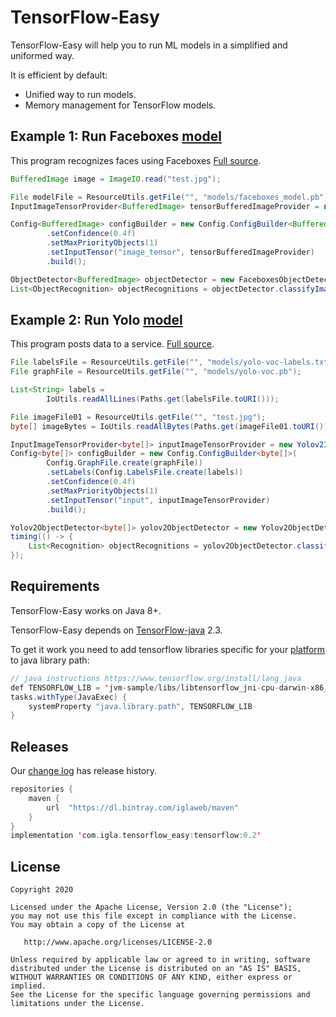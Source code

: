 TensorFlow-Easy
======

TensorFlow-Easy will help you to run ML models in a simplified and uniformed way.


It is efficient by default:

 * Unified way to run models.
 * Memory management for TensorFlow models.


Example 1: Run Faceboxes [model][faceboxes-model]
---------

This program recognizes faces using Faceboxes [Full source][faceboxes-example].

```java
BufferedImage image = ImageIO.read("test.jpg");

File modelFile = ResourceUtils.getFile("", "models/faceboxes_model.pb");
InputImageTensorProvider<BufferedImage> tensorBufferedImageProvider = new InputImageTensorBufferedImageProvider();

Config<BufferedImage> configBuilder = new Config.ConfigBuilder<BufferedImage>(Config.GraphFile.create(modelFile))
        .setConfidence(0.4f)
        .setMaxPriorityObjects(1)
        .setInputTensor("image_tensor", tensorBufferedImageProvider)
        .build();

ObjectDetector<BufferedImage> objectDetector = new FaceboxesObjectDetector<>(configBuilder);
List<ObjectRecognition> objectRecognitions = objectDetector.classifyImage(image);
```


Example 2: Run Yolo [model][yolo-model]
----------------

This program posts data to a service. [Full source][yolo-example].

```java
File labelsFile = ResourceUtils.getFile("", "models/yolo-voc-labels.txt");
File graphFile = ResourceUtils.getFile("", "models/yolo-voc.pb");

List<String> labels =
        IoUtils.readAllLines(Paths.get(labelsFile.toURI()));

File imageFile01 = ResourceUtils.getFile("", "test.jpg");
byte[] imageBytes = IoUtils.readAllBytes(Paths.get(imageFile01.toURI()));

InputImageTensorProvider<byte[]> inputImageTensorProvider = new Yolov2ImageTensorProvider();
Config<byte[]> configBuilder = new Config.ConfigBuilder<byte[]>(
        Config.GraphFile.create(graphFile))
        .setLabels(Config.LabelsFile.create(labels))
        .setConfidence(0.4f)
        .setMaxPriorityObjects(1)
        .setInputTensor("input", inputImageTensorProvider)
        .build();

Yolov2ObjectDetector<byte[]> yolov2ObjectDetector = new Yolov2ObjectDetector<>(configBuilder);
timing(() -> {
    List<Recognition> objectRecognitions = yolov2ObjectDetector.classifyImage(imageBytes);
});
```


Requirements
------------

TensorFlow-Easy works on Java 8+.

TensorFlow-Easy depends on [TensorFlow-java][tensorflow-java] 2.3. 

To get it work you need to add tensorflow libraries specific for your [platform][tensorflow-lib-path] to java library path:

```java
// java instructions https://www.tensorflow.org/install/lang_java
def TENSORFLOW_LIB = 'jvm-sample/libs/libtensorflow_jni-cpu-darwin-x86_64-2.3.0'
tasks.withType(JavaExec) {
    systemProperty "java.library.path", TENSORFLOW_LIB
}
```

Releases
--------

Our [change log][changelog] has release history.

```kotlin
repositories { 
	maven {
	    url  "https://dl.bintray.com/iglaweb/maven"
	}
}
implementation 'com.igla.tensorflow_easy:tensorflow:0.2'
```


License
-------

```
Copyright 2020

Licensed under the Apache License, Version 2.0 (the "License");
you may not use this file except in compliance with the License.
You may obtain a copy of the License at

   http://www.apache.org/licenses/LICENSE-2.0

Unless required by applicable law or agreed to in writing, software
distributed under the License is distributed on an "AS IS" BASIS,
WITHOUT WARRANTIES OR CONDITIONS OF ANY KIND, either express or implied.
See the License for the specific language governing permissions and
limitations under the License.
```

 [changelog]: https://github.com/iglaweb/Easy-TensorFlow/blob/master/CHANGELOG.md
 [faceboxes-model]: https://github.com/TropComplique/FaceBoxes-tensorflow
 [faceboxes-example]: https://github.com/iglaweb/Easy-TensorFlow/blob/master/jvm-sample/src/main/java/com/igla/tensorflow_easy/sample/JavaFaceboxesImageTest.java
 [yolo-model]: https://github.com/szaza/android-yolo-v2
 [yolo-example]: https://github.com/iglaweb/Easy-TensorFlow/blob/master/jvm-sample/src/main/java/com/igla/tensorflow_easy/sample/JavaYoloImageClassifyTest.java
 [tensorflow-java]: https://github.com/tensorflow/tensorflow/tree/master/tensorflow/java
 [tensorflow-lib-path]: https://github.com/iglaweb/Easy-TensorFlow/blob/master/jvm-sample/build.gradle
 [kotlin]: https://kotlinlang.org/
